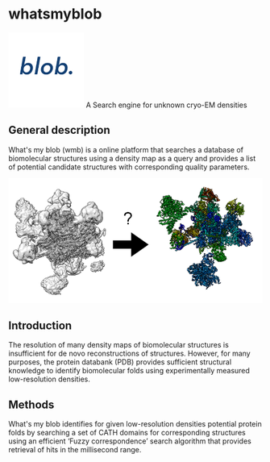 # whatsmyblob
<img src="/docs/transparent_blob_logo.png" alt="logo" title="Whats my blob logo" height="150" />
A Search engine for unknown cryo-EM densities

## General description
What's my blob (wmb) is a online platform that searches a database of
biomolecular structures using a density map as a query and provides
a list of potential candidate structures with corresponding quality
parameters.

![Whats my blob?][2]

## Introduction
The resolution of many density maps of biomolecular structures is 
insufficient for de novo reconstructions of structures. However, 
for many purposes, the protein databank (PDB) provides sufficient
structural knowledge to identify biomolecular folds using experimentally 
measured low-resolution densities.

## Methods

What's my blob identifies for given low-resolution densities potential
protein folds by searching a set of CATH domains for corresponding
structures using an efficient ‘Fuzzy correspondence’ search algorithm
that provides retrieval of hits in the millisecond range. 


[2]: docs/graphical_abstract.png "What's my blob graphical abstract"

